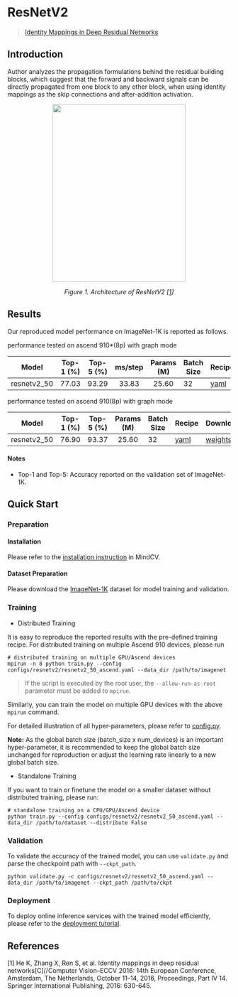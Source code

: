 # ResNetV2

> [Identity Mappings in Deep Residual Networks](https://arxiv.org/abs/1603.05027)

## Introduction

Author analyzes the propagation formulations behind the residual building blocks, which suggest that the forward and
backward signals can be directly propagated from one block
to any other block, when using identity mappings as the skip connections and after-addition activation.

<p align="center">
  <img src="https://user-images.githubusercontent.com/52945530/224595993-ba8617da-e55d-4d19-a487-3340026393c9.png" width=300 height=400 />
</p>
<p align="center">
  <em>Figure 1. Architecture of ResNetV2 [<a href="#references">1</a>] </em>
</p>

## Results

Our reproduced model performance on ImageNet-1K is reported as follows.

performance tested on ascend 910*(8p) with graph mode

<div align="center">

|    Model    | Top-1 (%) | Top-5 (%) | ms/step | Params (M) | Batch Size | Recipe                                                                                             | Download                                                                                                  |
| :---------: | :-------: | :-------: | :-----: | :--------: | ---------- | -------------------------------------------------------------------------------------------------- | --------------------------------------------------------------------------------------------------------- |
| resnetv2_50 |   77.03   |   93.29   |  33.83  |   25.60    | 32         | [yaml](https://github.com/mindspore-lab/mindcv/blob/main/configs/resnetv2/resnetv2_50_ascend.yaml) | [weights](https://download-mindspore.osinfra.cn/toolkits/mindcv/resnetv2/resnetv2_50-a0b9f7f8-910v2.ckpt) |

</div>

performance tested on ascend 910(8p) with graph mode

<div align="center">

|    Model    | Top-1 (%) | Top-5 (%) | Params (M) | Batch Size | Recipe                                                                                             | Download                                                                                    |
|:-----------:|:---------:|:---------:|:----------:|------------|----------------------------------------------------------------------------------------------------|---------------------------------------------------------------------------------------------|
| resnetv2_50 |   76.90   |   93.37   |   25.60    | 32         | [yaml](https://github.com/mindspore-lab/mindcv/blob/main/configs/resnetv2/resnetv2_50_ascend.yaml) | [weights](https://download.mindspore.cn/toolkits/mindcv/resnetv2/resnetv2_50-3c2f143b.ckpt) |

</div>

#### Notes

- Top-1 and Top-5: Accuracy reported on the validation set of ImageNet-1K.

## Quick Start

### Preparation

#### Installation

Please refer to the [installation instruction](https://github.com/mindspore-lab/mindcv#installation) in MindCV.

#### Dataset Preparation

Please download the [ImageNet-1K](https://www.image-net.org/challenges/LSVRC/2012/index.php) dataset for model training
and validation.

### Training

* Distributed Training

It is easy to reproduce the reported results with the pre-defined training recipe. For distributed training on multiple
Ascend 910 devices, please run

```shell
# distributed training on multiple GPU/Ascend devices
mpirun -n 8 python train.py --config configs/resnetv2/resnetv2_50_ascend.yaml --data_dir /path/to/imagenet
```

> If the script is executed by the root user, the `--allow-run-as-root` parameter must be added to `mpirun`.

Similarly, you can train the model on multiple GPU devices with the above `mpirun` command.

For detailed illustration of all hyper-parameters, please refer
to [config.py](https://github.com/mindspore-lab/mindcv/blob/main/config.py).

**Note:**  As the global batch size  (batch_size x num_devices) is an important hyper-parameter, it is recommended to
keep the global batch size unchanged for reproduction or adjust the learning rate linearly to a new global batch size.

* Standalone Training

If you want to train or finetune the model on a smaller dataset without distributed training, please run:

```shell
# standalone training on a CPU/GPU/Ascend device
python train.py --config configs/resnetv2/resnetv2_50_ascend.yaml --data_dir /path/to/dataset --distribute False
```

### Validation

To validate the accuracy of the trained model, you can use `validate.py` and parse the checkpoint path
with `--ckpt_path`.

```shell
python validate.py -c configs/resnetv2/resnetv2_50_ascend.yaml --data_dir /path/to/imagenet --ckpt_path /path/to/ckpt
```

### Deployment

To deploy online inference services with the trained model efficiently, please refer to
the [deployment tutorial](https://mindspore-lab.github.io/mindcv/tutorials/deployment/).

## References

[1] He K, Zhang X, Ren S, et al. Identity mappings in deep residual networks[C]//Computer Vision–ECCV 2016: 14th
European Conference, Amsterdam, The Netherlands, October 11–14, 2016, Proceedings, Part IV 14. Springer International
Publishing, 2016: 630-645.
